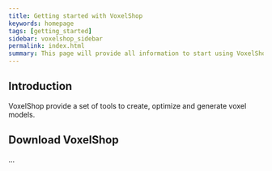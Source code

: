 ```yaml
---
title: Getting started with VoxelShop
keywords: homepage
tags: [getting_started]
sidebar: voxelshop_sidebar
permalink: index.html
summary: This page will provide all information to start using VoxelShop 
---
```


## Introduction
VoxelShop provide a set of tools to create, optimize and generate voxel models.

## Download VoxelShop
...

